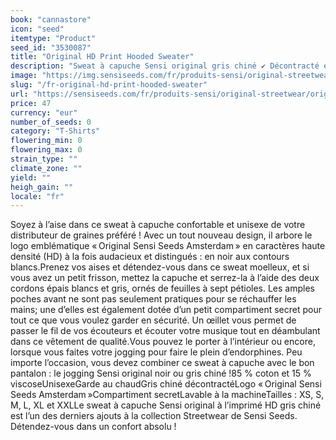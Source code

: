 ```yaml
---
book: "cannastore"
icon: "seed"
itemtype: "Product"
seed_id: "3530087"
title: "Original HD Print Hooded Sweater"
description: "Sweat à capuche Sensi original gris chiné ✔ Décontracté et confortable ✔ Logo HD original Sensi Seeds ✔ Unisexe ✔ XS-XXL."
image: "https://img.sensiseeds.com/fr/produits-sensi/original-streetwear/original-hd-print-hooded-sweater-image.png"
slug: "/fr-original-hd-print-hooded-sweater"
url: "https://sensiseeds.com/fr/produits-sensi/original-streetwear/original-hd-print-hooded-sweater?a_aid=cannastore"
price: 47
currency: "eur"
number_of_seeds: 0
category: "T-Shirts"
flowering_min: 0
flowering_max: 0
strain_type: ""
climate_zone: ""
yield: ""
heigh_gain: ""
locale: "fr"
---
```

Soyez à l’aise dans ce sweat à capuche confortable et unisexe de votre distributeur de graines préféré ! Avec un tout nouveau design, il arbore le logo emblématique « Original Sensi Seeds Amsterdam » en caractères haute densité (HD) à la fois audacieux et distingués : en noir aux contours blancs.Prenez vos aises et détendez-vous dans ce sweat moelleux, et si vous avez un petit frisson, mettez la capuche et serrez-la à l’aide des deux cordons épais blancs et gris, ornés de feuilles à sept pétioles. Les amples poches avant ne sont pas seulement pratiques pour se réchauffer les mains; une d’elles est également dotée d’un petit compartiment secret pour tout ce que vous voulez garder en sécurité. Un œillet vous permet de passer le fil de vos écouteurs et écouter votre musique tout en déambulant dans ce vêtement de qualité.Vous pouvez le porter à l’intérieur ou encore, lorsque vous faites votre jogging pour faire le plein d’endorphines. Peu importe l’occasion, vous devez combiner ce sweat à capuche avec le bon pantalon : le jogging Sensi original noir ou gris chiné !85 % coton et 15 % viscoseUnisexeGarde au chaudGris chiné décontractéLogo « Original Sensi Seeds Amsterdam »Compartiment secretLavable à la machineTailles : XS, S, M, L, XL et XXLLe sweat à capuche Sensi original à l’imprimé HD gris chiné est l’un des derniers ajouts à la collection Streetwear de Sensi Seeds. Détendez-vous dans un confort absolu !
